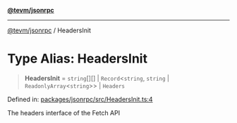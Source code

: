 [**@tevm/jsonrpc**](../README.md)

***

[@tevm/jsonrpc](../globals.md) / HeadersInit

# Type Alias: HeadersInit

> **HeadersInit** = `string`[][] \| `Record`\<`string`, `string` \| `ReadonlyArray`\<`string`\>\> \| `Headers`

Defined in: [packages/jsonrpc/src/HeadersInit.ts:4](https://github.com/evmts/tevm-monorepo/blob/main/packages/jsonrpc/src/HeadersInit.ts#L4)

The headers interface of the Fetch API
